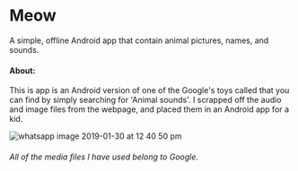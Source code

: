 # Meow
A simple, offline Android app that contain animal pictures, names, and sounds.

#### About:
This is app is an Android version of one of the Google's toys called that you can find by simply searching for 'Animal sounds'.
I scrapped off the audio and image files from the webpage, and placed them in an Android app for a kid.

![whatsapp image 2019-01-30 at 12 40 50 pm](https://user-images.githubusercontent.com/30762976/51964397-78aaed80-248c-11e9-914a-aeb903576f8f.jpeg)

###### All of the media files I have used belong to Google.
